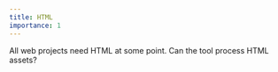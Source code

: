 ```yaml
---
title: HTML
importance: 1
---
```


All web projects need HTML at some point. Can the tool process HTML assets?
